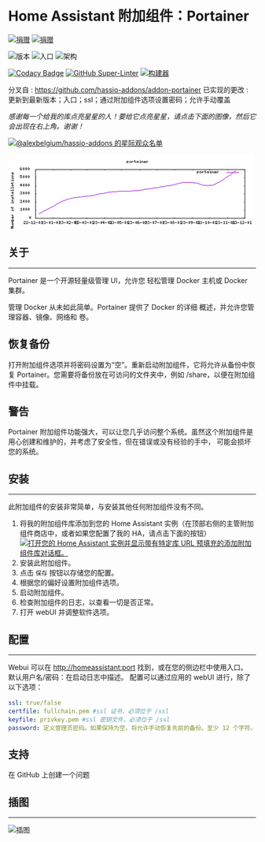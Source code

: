 # Home Assistant 附加组件：Portainer

[![捐赠][donation-badge]](https://www.buymeacoffee.com/alexbelgium)
[![捐赠][paypal-badge]](https://www.paypal.com/donate/?hosted_button_id=DZFULJZTP3UQA)

![版本](https://img.shields.io/badge/dynamic/json?label=Version&query=%24.version&url=https%3A%2F%2Fraw.githubusercontent.com%2Falexbelgium%2Fhassio-addons%2Fmaster%2Fportainer%2Fconfig.json)
![入口](https://img.shields.io/badge/dynamic/json?label=Ingress&query=%24.ingress&url=https%3A%2F%2Fraw.githubusercontent.com%2Falexbelgium%2Fhassio-addons%2Fmaster%2Fportainer%2Fconfig.json)
![架构](https://img.shields.io/badge/dynamic/json?color=success&label=Arch&query=%24.arch&url=https%3A%2F%2Fraw.githubusercontent.com%2Falexbelgium%2Fhassio-addons%2Fmaster%2Fportainer%2Fconfig.json)

[![Codacy Badge](https://app.codacy.com/project/badge/Grade/9c6cf10bdbba45ecb202d7f579b5be0e)](https://www.codacy.com/gh/alexbelgium/hassio-addons/dashboard?utm_source=github.com&utm_medium=referral&utm_content=alexbelgium/hassio-addons&utm_campaign=Badge_Grade)
[![GitHub Super-Linter](https://img.shields.io/github/actions/workflow/status/alexbelgium/hassio-addons/weekly-supelinter.yaml?label=Lint%20code%20base)](https://github.com/alexbelgium/hassio-addons/actions/workflows/weekly-supelinter.yaml)
[![构建器](https://img.shields.io/github/actions/workflow/status/alexbelgium/hassio-addons/onpush_builder.yaml?label=Builder)](https://github.com/alexbelgium/hassio-addons/actions/workflows/onpush_builder.yaml)

[donation-badge]: https://img.shields.io/badge/Buy%20me%20a%20coffee%20(no%20paypal)-%23d32f2f?logo=buy-me-a-coffee&style=flat&logoColor=white
[paypal-badge]: https://img.shields.io/badge/Buy%20me%20a%20coffee%20with%20Paypal-0070BA?logo=paypal&style=flat&logoColor=white

分叉自 : https://github.com/hassio-addons/addon-portainer
已实现的更改 : 更新到最新版本；入口；ssl；通过附加组件选项设置密码；允许手动覆盖

_感谢每一个给我的库点亮星星的人！要给它点亮星星，请点击下面的图像，然后它会出现在右上角。谢谢！_

[![@alexbelgium/hassio-addons 的星际观众名单](https://raw.githubusercontent.com/alexbelgium/hassio-addons/master/.github/stars2.svg)](https://github.com/alexbelgium/hassio-addons/stargazers)

![下载演变](https://raw.githubusercontent.com/alexbelgium/hassio-addons/master/portainer/stats.png)

## 关于

---

Portainer 是一个开源轻量级管理 UI，允许您
轻松管理 Docker 主机或 Docker 集群。

管理 Docker 从未如此简单。Portainer 提供了 Docker 的详细
概述，并允许您管理容器、镜像、网络和
卷。

## 恢复备份

打开附加组件选项并将密码设置为“空”。重新启动附加组件，它将允许从备份中恢复 Portainer。您需要将备份放在可访问的文件夹中，例如 /share，以便在附加组件中挂载。

## 警告

Portainer 附加组件功能强大，可以让您几乎访问整个系统。虽然这个附加组件是用心创建和维护的，并考虑了安全性，但在错误或没有经验的手中，
可能会损坏您的系统。

## 安装

---

此附加组件的安装非常简单，与安装其他任何附加组件没有不同。

1. 将我的附加组件库添加到您的 Home Assistant 实例（在顶部右侧的主管附加组件商店中，或者如果您配置了我的 HA，请点击下面的按钮）
   [![打开您的 Home Assistant 实例并显示带有特定库 URL 预填充的添加附加组件库对话框。](https://my.home-assistant.io/badges/supervisor_add_addon_repository.svg)](https://my.home-assistant.io/redirect/supervisor_add_addon_repository/?repository_url=https%3A%2F%2Fgithub.com%2Falexbelgium%2Fhassio-addons)
2. 安装此附加组件。
3. 点击 `保存` 按钮以存储您的配置。
4. 根据您的偏好设置附加组件选项。
5. 启动附加组件。
6. 检查附加组件的日志，以查看一切是否正常。
7. 打开 webUI 并调整软件选项。

## 配置

---

Webui 可以在 <http://homeassistant:port> 找到，或在您的侧边栏中使用入口。
默认用户名/密码：在启动日志中描述。
配置可以通过应用的 webUI 进行，除了以下选项：

```yaml
ssl: true/false
certfile: fullchain.pem #ssl 证书，必须位于 /ssl
keyfile: privkey.pem #ssl 密钥文件，必须位于 /ssl
password: 定义管理员密码。如果保持为空，将允许手动恢复先前的备份。至少 12 个字符。
```

## 支持

在 GitHub 上创建一个问题

## 插图

---

![插图](https://github.com/hassio-addons/addon-portainer/raw/main/images/screenshot.png)